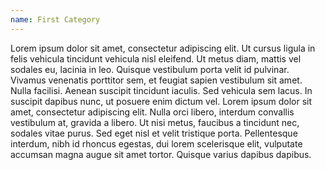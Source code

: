 ```yaml
---
name: First Category
---
```


<p>
	Lorem ipsum dolor sit amet, consectetur adipiscing elit. Ut cursus ligula in felis vehicula tincidunt vehicula nisl eleifend. Ut metus diam, mattis vel sodales eu, lacinia in leo. Quisque vestibulum porta velit id pulvinar. Vivamus venenatis porttitor sem, et feugiat sapien vestibulum sit amet. Nulla facilisi. Aenean suscipit tincidunt iaculis. Sed vehicula sem lacus. In suscipit dapibus nunc, ut posuere enim dictum vel. Lorem ipsum dolor sit amet, consectetur adipiscing elit. Nulla orci libero, interdum convallis vestibulum at, gravida a libero. Ut nisi metus, faucibus a tincidunt nec, sodales vitae purus. Sed eget nisl et velit tristique porta. Pellentesque interdum, nibh id rhoncus egestas, dui lorem scelerisque elit, vulputate accumsan magna augue sit amet tortor. Quisque varius dapibus dapibus.
</p>